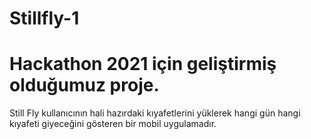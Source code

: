# Stillfly-1
# Hackathon 2021 için geliştirmiş olduğumuz proje.
Still Fly kullanıcının hali hazırdaki kıyafetlerini yüklerek hangi gün hangi kıyafeti giyeceğini gösteren bir mobil uygulamadır.
